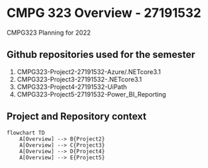 # CMPG 323 Overview - 27191532
 CMPG323 Planning for 2022

 ## Github repositories used for the semester
 1. CMPG323-Project2-27191532-Azure/.NETcore3.1 
 2. CMPG323-Project3-27191532-.NETcore3.1
 3. CMPG323-Project4-27191532-UiPath
 4. CMPG323-Project5-27191532-Power_BI_Reporting

 ## Project and Repository context
```mermaid
flowchart TD
    A[Overview] --> B{Project2}
	A[Overview] --> C{Project3}
	A[Overview] --> D{Project4}
	A[Overview] --> E{Project5}
```
